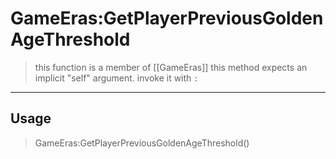 # GameEras:GetPlayerPreviousGoldenAgeThreshold
> this function is a member of [[GameEras]]
> this method expects an implicit "self" argument. invoke it with `:`
-----
## Usage
> GameEras:GetPlayerPreviousGoldenAgeThreshold()
